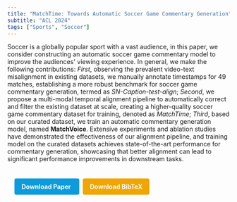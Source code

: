 ```yaml
---
title: "MatchTime: Towards Automatic Soccer Game Commentary Generation"
subtitle: "ACL 2024"
tags: ["Sports", "Soccer"]
---
```


Soccer is a globally popular sport with a vast audience, in this paper, we consider constructing an automatic soccer game commentary model to improve the audiences' viewing experience. In general, we make the following contributions: *First*, observing the prevalent video-text misalignment in existing datasets, we manually annotate timestamps for 49 matches, establishing a more robust benchmark for soccer game commentary generation, termed as *SN-Caption-test-align*; *Second*, we propose a multi-modal temporal alignment pipeline to automatically correct and filter the existing dataset at scale, creating a higher-quality soccer game commentary dataset for training, denoted as *MatchTime*; *Third*, based on our curated dataset, we train an automatic commentary generation model, named **MatchVoice**. Extensive experiments and ablation studies have demonstrated the effectiveness of our alignment pipeline, and training model on the curated datasets achieves state-of-the-art performance for commentary generation, showcasing that better alignment can lead to significant performance improvements in downstream tasks.

<div style="margin-top: 1rem; padding: 1rem; display: inline-block;">

  <a href="https://doi.org/10.18653/v1/2024.emnlp-main.99" target="_blank" style="background-color: #0d9bdc; color: white; padding: 10px 16px; margin-right: 8px; text-decoration: none; border-radius: 4px; font-weight: bold;">
    Download Paper
  </a>

  <a href="../bib/matchtime-towards-automatic-soccer-game-commentary-generation.bib" download style="background-color: #f0a500; color: white; padding: 10px 16px; text-decoration: none; border-radius: 4px; font-weight: bold;">
    Download BibTeX
  </a>

</div>
